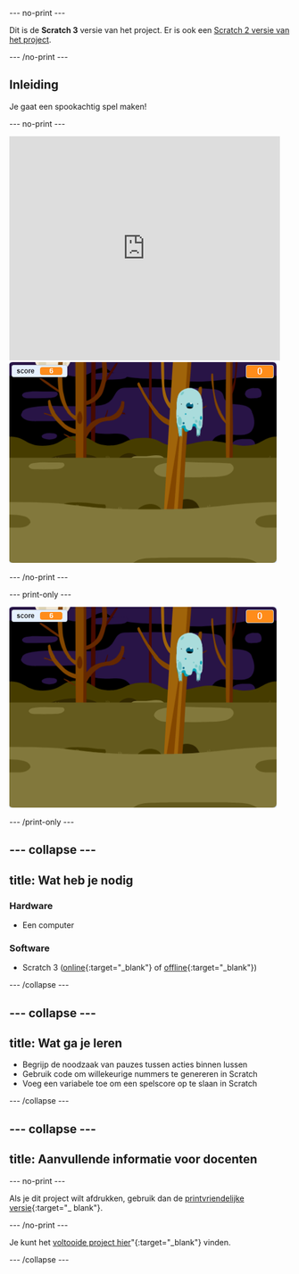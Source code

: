 \--- no-print \---

Dit is de **Scratch 3** versie van het project. Er is ook een [Scratch 2 versie van het project](https://projects.raspberrypi.org/en/projects/ghostbusters-scratch2).

\--- /no-print \---

## Inleiding

Je gaat een spookachtig spel maken!

\--- no-print \---

<div class="scratch-preview">
  <iframe allowtransparency="true" width="485" height="402" src="https://scratch.mit.edu/projects/embed/276874679/?autostart=false" frameborder="0" scrolling="no"></iframe>
  <img src="images/showcase-static.png">
</div>

\--- /no-print \---

\--- print-only \---

![showcase](images/showcase-static.png)

\--- /print-only \---

## \--- collapse \---

## title: Wat heb je nodig

### Hardware

- Een computer

### Software

- Scratch 3 ([online](http://rpf.io/scratchon){:target="_blank"} of [offline](http://rpf.io/scratchoff){:target="_blank"})

\--- /collapse \---

## \--- collapse \---

## title: Wat ga je leren

- Begrijp de noodzaak van pauzes tussen acties binnen lussen
- Gebruik code om willekeurige nummers te genereren in Scratch
- Voeg een variabele toe om een spelscore op te slaan in Scratch

\--- /collapse \---

## \--- collapse \---

## title: Aanvullende informatie voor docenten

\--- no-print \---

Als je dit project wilt afdrukken, gebruik dan de [printvriendelijke versie](https://projects.raspberrypi.org/en/projects/ghostbusters/print){:target="_ blank"}.

\--- /no-print \---

Je kunt het [voltooide project hier](http://rpf.io/p/en/ghostbusters-get)"{:target="_blank"} vinden.

\--- /collapse \---